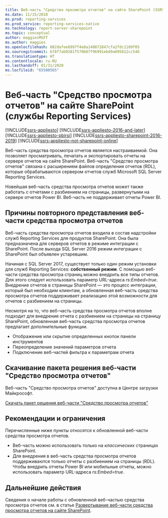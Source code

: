```yaml
---
title: Веб-часть "Средство просмотра отчетов" на сайте SharePoint (SSRS) | Документы Майкрософт
ms.date: 11/15/2018
ms.prod: reporting-services
ms.prod_service: reporting-services-native
ms.technology: report-server-sharepoint
ms.topic: conceptual
author: maggiesMSFT
ms.author: maggies
ms.openlocfilehash: 882dafee6997f4e0a140872847cfa2fdc1109f05
ms.sourcegitcommit: b78f7ab9281f570b87f96991ebd9a095812cc546
ms.translationtype: HT
ms.contentlocale: ru-RU
ms.lasthandoff: 01/31/2020
ms.locfileid: "65580565"
---
```

# <a name="report-viewer-web-part-on-a-sharepoint-site---reporting-services"></a>Веб-часть "Средство просмотра отчетов" на сайте SharePoint (службы Reporting Services)

[!INCLUDE[ssrs-appliesto](../../includes/ssrs-appliesto.md)] [!INCLUDE[ssrs-appliesto-2016-and-later](../../includes/ssrs-appliesto-2016-and-later.md)]  [!INCLUDE[ssrs-appliesto-pbirsi](../../includes/ssrs-appliesto-pbirs.md)] [!INCLUDE[ssrs-appliesto-sharepoint-2016-2019](../../includes/ssrs-appliesto-sharepoint-2016-2019.md)] [!INCLUDE[ssrs-appliesto-not-sharepoint-online](../../includes/ssrs-appliesto-not-sharepoint-online.md)]

Веб-часть средства просмотра отчетов является настраиваемой. Она позволяет просматривать, печатать и экспортировать отчеты на сервере отчетов на сайте SharePoint. Веб-часть "Средство просмотра отчетов" связана с расширением файлов определения отчетов (RDL), которые обрабатываются сервером отчетов служб Microsoft SQL Server Reporting Services. 

Новейшая веб-часть средства просмотра отчетов может также работать с отчетами с разбиением на страницы, развернутыми на сервере отчетов Power BI. Веб-часть не поддерживает отчеты Power BI.

## <a name="why-the-report-viewer-web-part-is-re-introduced"></a>Причины повторного представления веб-части средства просмотра отчетов

Веб-часть средства просмотра отчетов входила в состав надстройки служб Reporting Services для продуктов SharePoint. Она была предназначена для серверов отчетов в режиме интеграции с SharePoint. После выхода SQL Server 2016 режим интеграции с SharePoint был объявлен устаревшим.

Начиная с SQL Server 2017, существует только один режим установки для служб Reporting Services: **собственный режим**. С помощью веб-части средства просмотра страниц можно внедрить все типы отчетов. Для этого следует использовать параметр URL-адреса *rs:Embed=true*. Внедрение отчетов в страницы SharePoint — это процесс интеграции, который был необходим клиентам, а обновленная веб-часть средства просмотра отчетов поддерживает реализацию этой возможности для отчетов с разбиением на страницы.

Несмотря на то, что веб-часть средства просмотра отчетов вполне подходит для внедрения отчета с разбиением на страницы на страницу SharePoint, обновленная веб-часть средства просмотра отчетов предлагает дополнительные функции.

* Отображение или скрытие определенных кнопок панели инструментов
* Переопределение значений параметров отчета
* Подключение веб-частей фильтра к параметрам отчета

## <a name="download-the-report-viewer-web-part-solution-package"></a>Скачивание пакета решения веб-части "Средство просмотра отчетов"

Веб-часть "Средство просмотра отчетов" доступна в Центре загрузки Майкрософт.

[Скачать пакет решения веб-части "Средство просмотра отчетов"](https://www.microsoft.com/download/details.aspx?id=55949)

## <a name="considerations-and-limitations"></a>Рекомендации и ограничения

Перечисленные ниже пункты относятся к обновленной веб-части средства просмотра отчетов.

* Веб-часть можно использовать только на *классических* страницах SharePoint.
* Для внедрения в веб-часть средства просмотра отчетов поддерживаются только отчеты с разбиением на страницы (RDL). Чтобы внедрить отчеты Power BI или мобильные отчеты, можно использовать параметр URL-адреса *rs:Embed=true*.

## <a name="next-steps"></a>Дальнейшие действия

Сведения о начале работы с обновленной веб-частью средства просмотра отчетов см. в статье [Развертывание веб-части средства просмотра отчетов на сайте SharePoint](deploy-report-viewer-web-part.md).
